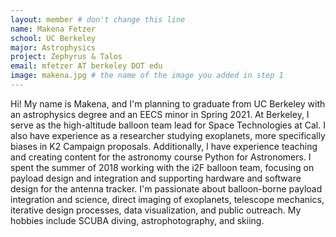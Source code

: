 ```yaml
---
layout: member # don't change this line
name: Makena Fetzer
school: UC Berkeley
major: Astrophysics
project: Zephyrus & Talos
email: mfetzer AT berkeley DOT edu
image: makena.jpg # the name of the image you added in step 1
---
```

Hi! My name is Makena, and I'm planning to graduate from UC Berkeley with an astrophysics degree and an EECS minor in Spring 2021. At Berkeley, I serve as the high-altitude balloon team lead for Space Technologies at Cal. I also have experience as a researcher studying exoplanets, more specifically biases in K2 Campaign proposals. Additionally, I have experience teaching and creating content for the astronomy course Python for Astronomers. I spent the summer of 2018 working with the i2F balloon team, focusing on payload design and integration and supporting hardware and software design for the antenna tracker. I'm passionate about balloon-borne payload integration and science, direct imaging of exoplanets, telescope mechanics, iterative design processes, data visualization, and public outreach. My hobbies include SCUBA diving, astrophotography, and skiing.  
